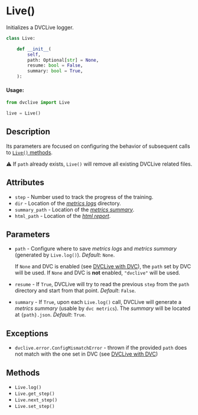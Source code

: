 # Live()

Initializes a DVCLive logger.

```py
class Live:

    def __init__(
        self,
        path: Optional[str] = None,
        resume: bool = False,
        summary: bool = True,
    ):
```

#### Usage:

```py
from dvclive import Live

live = Live()
```

## Description

Its parameters are focused on configuring the behavior of subsequent calls to
[`Live()` methods](#methods).

⚠️ If `path` already exists, `Live()` will remove all existing DVCLive related
files.

## Attributes

- `step` - Number used to track the progress of the training.
- `dir` - Location of the
  [_metrics logs_](/doc/dvclive/get-started#metrics-logs) directory.
- `summary_path` - Location of the
  [_metrics summary_](/doc/dvclive/get-started#metrics-summary).
- `html_path` - Location of the
  [_html report_](/doc/dvclive/dvclive-with-dvc#html-report).

## Parameters

- `path` - Configure where to save _metrics logs_ and _metrics summary_
  (generated by `Live.log()`). _Default_: `None`.

  If `None` and DVC is enabled (see
  [DVCLive with DVC](/docs/dvclive/dvclive-with-dvc)), the `path` set by DVC
  will be used. If `None` and DVC is **not** enabled, `"dvclive"` will be used.

- `resume` - If `True`, DVCLive will try to read the previous `step` from the
  `path` directory and start from that point. _Default_: `False`.

- `summary` - If `True`, upon each `Live.log()` call, DVCLive will generate a
  _metrics summary_ (usable by `dvc metrics`). The _summary_ will be located at
  `{path}.json`. _Default_: `True`.

## Exceptions

- `dvclive.error.ConfigMismatchError` - thrown if the provided `path` does not
  match with the one set in DVC (see
  [DVCLive with DVC](/docs/dvclive/dvclive-with-dvc))

## Methods

- `Live.log()`
- `Live.get_step()`
- `Live.next_step()`
- `Live.set_step()`
